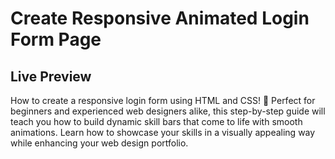 # Create Responsive Animated Login Form Page

## Live Preview
How to create a responsive login form using HTML and CSS! 🚀
Perfect for beginners and experienced web designers alike, this step-by-step guide will teach you how to build dynamic skill bars that come to life with smooth animations. Learn how to showcase your skills in a visually appealing way while enhancing your web design portfolio.
